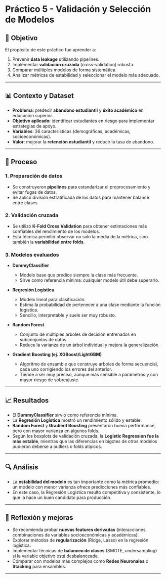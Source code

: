 # Práctico 5 - Validación y Selección de Modelos

## 🎯 Objetivo
El propósito de este práctico fue aprender a:
1. Prevenir **data leakage** utilizando pipelines.
2. Implementar **validación cruzada** (cross-validation) robusta.
3. Comparar múltiples modelos de forma sistemática.
4. Analizar métricas de estabilidad y seleccionar el modelo más adecuado.

---

## 📊 Contexto y Dataset
- **Problema**: predecir **abandono estudiantil** y **éxito académico** en educación superior.  
- **Objetivo aplicado**: identificar estudiantes en riesgo para implementar estrategias de apoyo.  
- **Variables**: 36 características (demográficas, académicas, socioeconómicas).  
- **Valor**: mejorar la **retención estudiantil** y reducir la tasa de abandono.  

---

## 🔧 Proceso

### 1. Preparación de datos
- Se construyeron **pipelines** para estandarizar el preprocesamiento y evitar fugas de datos.  
- Se aplicó división estratificada de los datos para mantener balance entre clases.

### 2. Validación cruzada
- Se utilizó **K-Fold Cross Validation** para obtener estimaciones más confiables del rendimiento de los modelos.  
- Esta técnica permitió observar no solo la media de la métrica, sino también la **variabilidad entre folds**.

### 3. Modelos evaluados
- **DummyClassifier**  
  - Modelo base que predice siempre la clase más frecuente.  
  - Sirve como referencia mínima: cualquier modelo útil debe superarlo.  

- **Regresión Logística**  
  - Modelo lineal para clasificación.  
  - Estima la probabilidad de pertenecer a una clase mediante la función logística.  
  - Sencillo, interpretable y suele ser muy robusto.  

- **Random Forest**  
  - Conjunto de múltiples árboles de decisión entrenados en subconjuntos de datos.  
  - Reduce la varianza de un árbol individual y mejora la generalización.  

- **Gradient Boosting (ej. XGBoost/LightGBM)**  
  - Algoritmo de ensamble que construye árboles de forma secuencial, cada uno corrigiendo los errores del anterior.  
  - Tiende a ser muy preciso, aunque más sensible a parámetros y con mayor riesgo de sobreajuste.  

---

## 📈 Resultados

- El **DummyClassifier** sirvió como referencia mínima.  
- La **Regresión Logística** mostró un rendimiento sólido y estable.  
- **Random Forest** y **Gradient Boosting** presentaron buena performance, pero con mayor varianza en algunos folds.  
- Según los boxplots de validación cruzada, la **Logistic Regression fue la más estable**, mientras que las diferencias en bigotes de otros modelos pudieron deberse a outliers o folds atípicos.

---

## 🔍 Análisis
- La **estabilidad del modelo** es tan importante como la métrica promedio: un modelo con menor varianza ofrece predicciones más confiables.  
- En este caso, la Regresión Logística resultó competitiva y consistente, lo que la hace un buen candidato para producción.  

---

## 🚀 Reflexión y mejoras
- Se recomienda probar **nuevas features derivadas** (interacciones, combinaciones de variables socioeconómicas y académicas).  
- Explorar métodos de **regularización** (Ridge, Lasso) en la regresión logística.  
- Implementar técnicas de **balanceo de clases** (SMOTE, undersampling) si la variable objetivo está desbalanceada.  
- Comparar con modelos más complejos como **Redes Neuronales** o **Stacking** para ensambles.  

---
